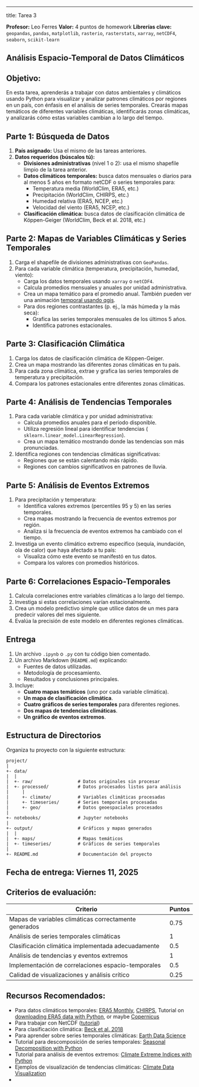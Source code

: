 ---
title: Tarea 3


**Profesor:** Leo Ferres
**Valor:** 4 puntos de homework
**Librerías clave:** `geopandas`, `pandas`, `matplotlib`, `rasterio`, `rasterstats`, `xarray`, `netCDF4`, `seaborn`, `scikit-learn`

## **Análisis Espacio-Temporal de Datos Climáticos**

## **Objetivo:**

En esta tarea, aprenderás a trabajar con datos ambientales y climáticos usando Python para visualizar y analizar patrones climáticos por regiones en un país, con énfasis en el análisis de series temporales. Crearás mapas temáticos de diferentes variables climáticas, identificarás zonas climáticas, y analizarás cómo estas variables cambian a lo largo del tiempo.



## **Parte 1: Búsqueda de Datos**

1. **País asignado:** Usa el mismo de las tareas anteriores.
2. **Datos requeridos (búscalos tú):**
	- **Divisiones administrativas** (nivel 1 o 2): usa el mismo shapefile limpio de la tarea anterior.
	- **Datos climáticos temporales:** busca datos mensuales o diarios para al menos 5 años en formato netCDF o series temporales para:
		- Temperatura media (WorldClim, ERA5, etc.)
		- Precipitación (WorldClim, CHIRPS, etc.)
		- Humedad relativa (ERA5, NCEP, etc.)
		- Velocidad del viento (ERA5, NCEP, etc.)
	- **Clasificación climática:** busca datos de clasificación climática de Köppen-Geiger (WorldClim, Beck et al. 2018, etc.)



## **Parte 2: Mapas de Variables Climáticas y Series Temporales**

1. Carga el shapefile de divisiones administrativas con `GeoPandas`.
2. Para cada variable climática (temperatura, precipitación, humedad, viento):
	- Carga los datos temporales usando `xarray` o `netCDF4`.
	- Calcula promedios mensuales y anuales por unidad administrativa.
	- Crea un mapa temático para el promedio anual. También pueden ver una animación [temporal usando qgis](https://www.qgistutorials.com/en/docs/3/animating_time_series.html).
	- Para dos regiones contrastantes (p. ej., la más húmeda y la más seca):
		- Grafica las series temporales mensuales de los últimos 5 años.
		- Identifica patrones estacionales.



## **Parte 3: Clasificación Climática**

1. Carga los datos de clasificación climática de Köppen-Geiger.
2. Crea un mapa mostrando las diferentes zonas climáticas en tu país.
3. Para cada zona climática, extrae y grafica las series temporales de temperatura y precipitación.
4. Compara los patrones estacionales entre diferentes zonas climáticas.



## **Parte 4: Análisis de Tendencias Temporales**

1. Para cada variable climática y por unidad administrativa:
	- Calcula promedios anuales para el período disponible.
	- Utiliza regresión lineal para identificar tendencias ( `sklearn.linear_model.LinearRegression`).
	- Crea un mapa temático mostrando donde las tendencias son más pronunciadas.
2. Identifica regiones con tendencias climáticas significativas:
	- Regiones que se están calentando más rápido.
	- Regiones con cambios significativos en patrones de lluvia.



## **Parte 5: Análisis de Eventos Extremos**

1. Para precipitación y temperatura:
	- Identifica valores extremos (percentiles 95 y 5) en las series temporales.
	- Crea mapas mostrando la frecuencia de eventos extremos por región.
	- Analiza si la frecuencia de eventos extremos ha cambiado con el tiempo.
2. Investiga un evento climático extremo específico (sequía, inundación, ola de calor) que haya afectado a tu país:
	- Visualiza cómo este evento se manifestó en tus datos.
	- Compara los valores con promedios históricos.



## **Parte 6: Correlaciones Espacio-Temporales**

1. Calcula correlaciones entre variables climáticas a lo largo del tiempo.
2. Investiga si estas correlaciones varían estacionalmente.
3. Crea un modelo predictivo simple que utilice datos de un mes para predecir valores del mes siguiente.
4. Evalúa la precisión de este modelo en diferentes regiones climáticas.



## **Entrega**

1. Un archivo `.ipynb` o `.py` con tu código bien comentado.
2. Un archivo Markdown (`README.md`) explicando:
	- Fuentes de datos utilizadas.
	- Metodología de procesamiento.
	- Resultados y conclusiones principales.
3. Incluye:
	- **Cuatro mapas temáticos** (uno por cada variable climática).
	- **Un mapa de clasificación climática**.
	- **Cuatro gráficos de series temporales** para diferentes regiones.
	- **Dos mapas de tendencias climáticas**.
	- **Un gráfico de eventos extremos**.



## **Estructura de Directorios**

Organiza tu proyecto con la siguiente estructura:

```
project/
|
+- data/
|  |
|  +- raw/                 # Datos originales sin procesar
|  +- processed/           # Datos procesados listos para análisis
|     |
|     +- climate/          # Variables climáticas procesadas
|     +- timeseries/       # Series temporales procesadas
|     +- geo/              # Datos geoespaciales procesados
|
+- notebooks/              # Jupyter notebooks
|
+- output/                 # Gráficos y mapas generados
|  |
|  +- maps/                # Mapas temáticos
|  +- timeseries/          # Gráficos de series temporales
|
+- README.md               # Documentación del proyecto
```



## **Fecha de entrega:** Viernes 11, 2025

## **Criterios de evaluación:**

| Criterio                                              | Puntos |
|-|--|
| Mapas de variables climáticas correctamente generados | 0.75   |
| Análisis de series temporales climáticas              | 1      |
| Clasificación climática implementada adecuadamente    | 0.5    |
| Análisis de tendencias y eventos extremos             | 1      |
| Implementación de correlaciones espacio-temporales    | 0.5    |
| Calidad de visualizaciones y análisis crítico         | 0.25   |



## **Recursos Recomendados:**

- Para datos climáticos temporales: [ERA5 Monthly](https://cds.climate.copernicus.eu/cdsapp#!/dataset/reanalysis-era5-land-monthly-means), [CHIRPS](https://www.chc.ucsb.edu/data/chirps), Tutorial on [downloading ERA5 data with Python](https://www.youtube.com/watch?v=jGWN53un6ZI&pp=ygULZXJhNSBweXRob24%3D), or maybe [Copernicus](https://www.youtube.com/watch?v=EIe7IBMqhsw&pp=ygUUZXJhNSBweXRob24gcGxvdHRpbmc%3D)
- Para trabajar con NetCDF ([tutorial](https://www.youtube.com/watch?v=ue55Mxe4yVQ))
- Para clasificación climática: [Beck et al. 2018](https://doi.org/10.1038/sdata.2018.214)
- Para aprender sobre series temporales climáticas: [Earth Data Science](https://www.earthdatascience.org/courses/use-data-open-source-python/use-time-series-data-in-python/)
- Tutorial para descomposición de series temporales: [Seasonal Decomposition with Python](https://machinelearningmastery.com/decompose-time-series-data-trend-seasonality/)
- Tutorial para análisis de eventos extremos: [Climate Extreme Indices with Python](https://climate-indices.readthedocs.io/en/latest/)
- Ejemplos de visualización de tendencias climáticas: [Climate Data Visualization](https://matplotlib.org/matplotblog/posts/warming-stripes/)
-
